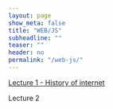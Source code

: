 ```yaml
---
layout: page
show_meta: false
title: "WEB/JS"
subheadline: ""
teaser: ""
header: no
permalink: "/web-js/"
---
```


[Lecture 1 - History of internet](/pllug/web-js/lecture1/)

Lecture 2